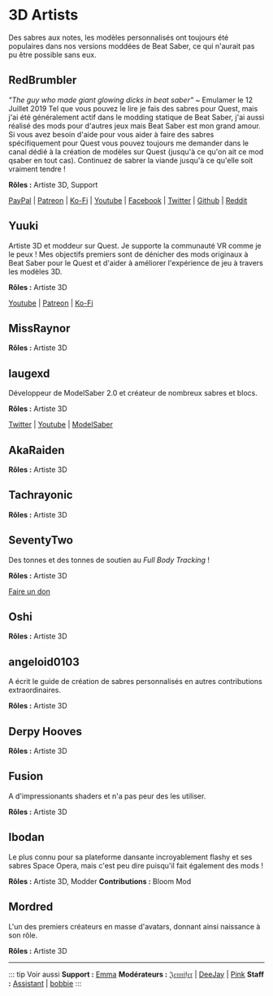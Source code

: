 # 3D Artists
Des sabres aux notes, les modèles personnalisés ont toujours été populaires dans nos versions moddées de Beat Saber, ce qui n'aurait pas pu être possible sans eux.

## RedBrumbler
*"The guy who made giant glowing dicks in beat saber"* ~ Emulamer le 12 Juillet 2019
Tel que vous pouvez le lire je fais des sabres pour Quest, mais j'ai été généralement actif dans le modding statique de Beat Saber, j'ai aussi réalisé des mods pour d'autres jeux mais Beat Saber est mon grand amour. Si vous avez besoin d'aide pour vous aider à faire des sabres spécifiquement pour Quest vous pouvez toujours me demander dans le canal dédié à la création de modèles sur Quest (jusqu'à ce qu'on ait ce mod qsaber en tout cas). Continuez de sabrer la viande jusqu'à ce qu'elle soit vraiment tendre !

**Rôles :** Artiste 3D, Support

[PayPal](https://paypal.me/RedBrumblerOfficial?locale.x=nl_NL) | [Patreon](https://www.patreon.com/RedBrumbler) | [Ko-Fi](https://ko-fi.com/redbrumbler) | [Youtube](https://www.youtube.com/channel/UCYmzlDob8BQYWrOQWkHtCpQ) | [Facebook](https://www.facebook.com/red.brumbler.7) | [Twitter](https://twitter.com/RedBrumbler) | [Github](https://github.com/RedBrumbler/BeatOnCustomSabers) | [Reddit](https://www.reddit.com/user/RedBrumbler/)

## Yuuki
Artiste 3D et moddeur sur Quest. Je supporte la communauté VR comme je le peux ! Mes objectifs premiers sont de dénicher des mods originaux à Beat Saber pour le Quest et d'aider à améliorer l'expérience de jeu à travers les modèles 3D.

**Rôles :** Artiste 3D

[Youtube](https://www.youtube.com/channel/UCIH4NTKdVNjnJpfuMrk71Fw) | [Patreon](https://www.patreon.com/yuukisaves) | [Ko-Fi](https://ko-fi.com/supportyuuki)

## MissRaynor
**Rôles :** Artiste 3D

## laugexd
Développeur de ModelSaber 2.0 et créateur de nombreux sabres et blocs.

**Rôles :** Artiste 3D

[Twitter](https://twitter.com/laugexd) | [Youtube](https://www.youtube.com/channel/UCr_JES9nBCUaAR9-UbgDMRw) | [ModelSaber](https://modelsaber.com/Profile/?user=146243483898871808)

## AkaRaiden
**Rôles :** Artiste 3D

## Tachrayonic
**Rôles :** Artiste 3D

## SeventyTwo
Des tonnes et des tonnes de soutien au *Full Body Tracking* !

**Rôles :** Artiste 3D

[Faire un don](https://paypal.me/theseventytwo)


## Oshi
**Rôles :** Artiste 3D

## angeloid0103
A écrit le guide de création de sabres personnalisés en autres contributions extraordinaires.

**Rôles :** Artiste 3D

## Derpy Hooves
**Rôles :** Artiste 3D

## Fusion
A d'impressionants shaders et n'a pas peur des les utiliser.

**Rôles :** Artiste 3D

## Ibodan
Le plus connu pour sa plateforme dansante incroyablement flashy et ses sabres Space Opera, mais c'est peu dire puisqu'il fait également des mods !

**Rôles :** Artiste 3D, Modder
**Contributions :** Bloom Mod

## Mordred
L'un des premiers créateurs en masse d'avatars, donnant ainsi naissance à son rôle.

**Rôles :** Artiste 3D

---

::: tip Voir aussi
**Support :** [Emma](/fr/about/supports.md#emma)
**Modérateurs :** [𝔍𝔢𝔫𝔫𝔦𝔣𝔢𝔯](/fr/about/moderators.md#𝔍𝔢𝔫𝔫𝔦𝔣𝔢𝔯) | [DeeJay](/fr/about/moderators.md#DeeJay) | [Pink](/fr/about/moderators.md#Pink)
**Staff :** [Assistant](/fr/about/staff.md#assistant) | [bobbie](/fr/about/staff.md#bobbie)
:::
